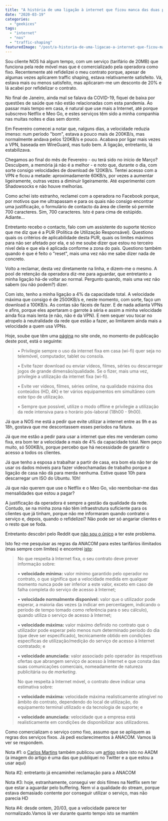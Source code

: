```yaml
---
title: "A história de uma ligação à internet que ficou manca das duas pernas, com um braço ao peito e com o outro amputado"
date: "2020-03-19"
categories: 
  - "geekices"
tags: 
  - "internet"
  - "nos"
  - "traffic-shaping"
featuredImage: "/post/a-historia-de-uma-ligacao-a-internet-que-ficou-manca-das-duas-pernas-com-um-braco-ao-peito-e-com-o-outro-amputado/images/ETeqCnHWoAA8sHP.jpg"
---
```


Sou cliente NOS há algum tempo, com um serviço (tarifário de 20MB) que funciona pela rede móvel mas que é comercializado pela operadora como fixo. Recentemente até refidelizei o meu contrato porque, apesar de algumas vezes aplicarem traffic shaping, estava relativamente satisfeito. Vá, estava mais ou menos satisfeito, mas aplicaram-me um desconto de 20% e lá acabei por refidelizar o contrato.

No final de Janeiro, ainda mal se falava da COVID-19, fiquei de baixa por questões de saúde que não estão relacionadas com esta pandemia. Ao passar mais tempo em casa, é natural que use mais a Internet, até porque subscrevo Netflix e Meo Go, e estes serviços têm sido a minha companhia nas muitas noites e dias sem dormir.

Em Fevereiro comecei a notar que, nalguns dias, a velocidade reduzia imenso: num período "bom", estava a pouco mais de 200KB/s, mas normalmente andava pelos 120KB/s e pouco. Acabava por ligar mais vezes a VPN, baseada em WireGuard, mas tudo bem. A ligação, entretanto, lá estabilizava.

Chegamos ao final do mês de Fevereiro - ou terá sido no início de Março? Desculpem, a memória já não é a melhor - e noto que, durante o dia, com sorte consigo velocidades de download de 120KB/s. Tentei acesso com a VPN e ficou a metade: aproximadamente 60KB/s, por vezes a aumentar ligeiramente, outras vezes a diminuir ligeiramente. Até experimentei com Shadowsocks e não houve melhorias.

Como achei isto estranho, reclamei com a operadora no Facebook porque, por motivos que me ultrapassam e para os quais não consigo encontrar uma justificação, o formulário de contacto da área de cliente só permite 700 caracteres. Sim, 700 caracteres. Isto é para cima de estúpido. Adiante...

Entretanto recebo o contacto, falo com um assistente do suporte técnico que me diz que é a PUR (Política de Utilização Responsável). Questiono quais os critérios de aplicabilidade desta PUR, quais os limites máximos para não ser afetado por ela, e só me soube dizer que estou no terceiro nível dela e que ela é aplicada conforme a zona do país. Questiono também quando é que é feito o "reset", mais uma vez não me sabe dizer nada de concreto.

Volto a reclamar, desta vez diretamente na linha, e dizem-me o mesmo. A pool de retenção da operadora diz-me para aguardar, que entretanto a minha ligação há-de voltar ao normal. Pergunto quando, mais uma vez não sabem (ou não podem?) dizer.

Com isto, tenho a minha ligação a 4% da capacidade total. A velocidade máxima que consigo é de 2500KB/s e, neste momento, com sorte, faço um download a 100KB/s. As contas são fáceis de fazer. E de nada adianta VPNs e afins, porque eles apertaram o garrote à séria e assim a minha velocidade ainda fica mais lenta (e não, não é da VPN). E nem sequer vou tocar no atropelo à neutralidade da rede que estão a fazer, ao limitarem ainda mais a velocidade a quem usa VPNs.

Hoje, soube que têm uma [página](https://www.nos.pt/particulares/Pages/covid-19.aspx) no site onde, no momento de publicação deste post, está o seguinte:

> • Privilegie sempre o uso da internet fixa em casa (wi-fi) quer seja no telemóvel, computador, tablet ou consola.
> 
> • Evite fazer download ou enviar vídeos, filmes, séries ou descarregar jogos de grande dimensão/qualidade. Se o fizer, mais uma vez, privilegie a utilização da internet fixa (wi-fi).
> 
> • Evite ver vídeos, filmes, séries online, na qualidade máxima dos conteúdos (HD, 4K) e ter vários equipamentos em simultâneo com este tipo de utilização.
> 
> • Sempre que possível, utilize o modo offline e privilegie a utilização da rede intensiva para o horário pós-laboral (18h00 - 9h00).

Já que a NOS me está a pedir que evite utilizar a internet entre as 9h e as 18h, gostava que me descontassem esses períodos na fatura.

Já que me estão a pedir para usar a internet que eles me venderam como fixa, era bom ter a velocidade a mais de 4% da capacidade total. Nem peço muito, só 500KB/s, porque percebo que há necessidade de garantir o acesso a todos os clientes.

Já que tenho a esposa a trabalhar a partir de casa, era bom ela não ter de usar os dados móveis para fazer videochamadas de trabalho porque a ligação de casa não dá para merda nenhuma. Estive quase 10h para descarregar um ISO do Ubuntu. 10h!

Já que não querem que use o Netflix e o Meo Go, vão reembolsar-me das mensalidades que estou a pagar?

A justificação da operadora é sempre a gestão da qualidade da rede. Contudo, se na minha zona não têm infraestrutura suficiente para os clientes que já tinham, porque não me informaram quando contratei o serviço e, depois, quando o refidelizei? Não pode ser só angariar clientes e o resto que se foda.

Entretanto descobri pelo Reddit que [não sou o único](https://www.reddit.com/r/portugal/comments/fl8yhk/s%C3%A9rio_traffic_shaping_da_nos_em_tempos_de_covid19/) a ter este problema.

Isto fez-me pesquisar as regras da ANACOM para estes tarifários ilimitados (mas sempre com limites) e encontrei [isto](https://www.anacom-consumidor.pt/velocidade-da-internet):

> No que respeita à Internet fixa, o seu contrato deve prever informação sobre:
> 
> • **velocidade mínima:** valor mínimo garantido pelo operador no contrato, o que significa que a velocidade medida em qualquer momento nunca pode ser inferior a este valor, exceto em caso de falha completa do serviço de acesso à Internet;
> 
> • **velocidade normalmente disponível:** valor que o utilizador pode esperar, a maioria das vezes (a indicar em percentagem, indicando o período de tempo tomado como referência para o seu cálculo), quando utiliza o serviço de acesso à Internet;
> 
> • **velocidade máxima:** valor máximo definido no contrato que o utilizador pode esperar pelo menos num determinado período do dia (que deve ser especificado), tecnicamente obtido em condições específicas de utilização/medição do serviço de acesso à Internet contratado; e
> 
> • **velocidade anunciada:** valor associado pelo operador às respetivas ofertas que abrangem serviço de acesso à Internet e que consta das suas comunicações comerciais, nomeadamente de natureza publicitária ou de _marketing_.
> 
> No que respeita à Internet móvel, o contrato deve indicar uma estimativa sobre:
> 
> • **velocidade máxima:** velocidade máxima realisticamente atingível no âmbito do contrato, dependendo do local de utilização, do equipamento terminal utilizado e da tecnologia de suporte; e
> 
> • **velocidade anunciada:** velocidade que a empresa está realisticamente em condições de disponibilizar aos utilizadores.

Como comercializam o serviço como fixo, assumo que se apliquem as regras dos serviços fixos. Já pedi esclarecimentos à ANACOM. Vamos lá ver se respondem.

Nota #1: o [Carlos Martins](https://twitter.com/ptnik) também publicou um [artigo](https://abertoatedemadrugada.com/2020/03/nos-limita-velocidade-de-netflix-e.html) sobre isto no AADM (a imagem do artigo é uma das que publiquei no Twitter e a que estou a usar aqui)

Nota #2: entretanto já encaminhei reclamação para a ANACOM

Nota #3: hoje, estranhamente, consegui ver dois filmes na Netflix sem ter que estar a aguardar pelo buffering. Nem vi a qualidade do stream, porque estava demasiado contente por conseguir utilizar o serviço, mas não parecia HD

Nota #4: desde ontem, 20/03, que a velocidade parece ter normalizado.Vamos lá ver durante quanto tempo isto se mantém
